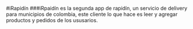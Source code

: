 #iRapidín
###iRpaidín es la segunda app de rapidín, un servicio de delivery para municipios de colombia, este cliente lo que hace es leer y agregar productos y pedidos de los ususarios.